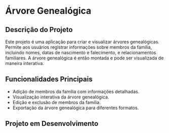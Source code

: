# Árvore Genealógica

## Descrição do Projeto

Este projeto é uma aplicação para criar e visualizar árvores genealógicas. Permite aos usuários registrar informações sobre membros da família, incluindo nomes, datas de nascimento e falecimento, e relacionamentos familiares. A árvore genealógica é então montada e pode ser visualizada de maneira interativa.

## Funcionalidades Principais

- Adição de membros da família com informações detalhadas.
- Visualização interativa da árvore genealógica.
- Edição e exclusão de membros da família.
- Exportação da árvore genealógica para diferentes formatos.

## Projeto em Desenvolvimento